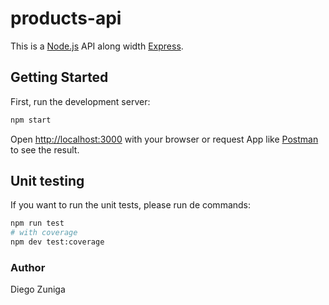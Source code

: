 # products-api

This is a [Node.js](https://nodejs.org/) API along width [Express](https://expressjs.com//).

## Getting Started

First, run the development server:

```bash
npm start
```

Open [http://localhost:3000](http://localhost:3000) with your browser or request App like [Postman](https://www.postman.com/) to see the result.

## Unit testing

If you want to run the unit tests, please run de commands:

```bash
npm run test
# with coverage
npm dev test:coverage
```

### Author
Diego Zuniga
